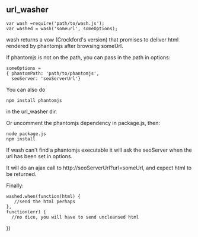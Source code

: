 url_washer
-----------------

    var wash =require('path/to/wash.js');
    var washed = wash('someurl', someOptions);

wash returns a vow (Crockford's version) that promises to deliver html
rendered by phantomjs after browsing someUrl.

If phantomjs is not on the path, you can pass in the path in options:

    someOptions = 
    { phantomPath: 'path/to/phantomjs', 
	  seoServer: 'seoServerUrl'}

You can also do

    npm install phantomjs 
	
in the url_washer dir.

Or uncomment the phantomjs dependency in package.js, then:

    node package.js
	npm install
	
If wash can't find a phantomjs executable it will ask the seoServer when
the url has been set in options.

It will do an ajax call to http://seoServerUrl?url=someUrl, and expect
html to be returned.

Finally:

    washed.when(function(html) { 
	   //send the html perhaps
	},
	function(err) {
	  //no dice, you will have to send uncleansed html
   })




